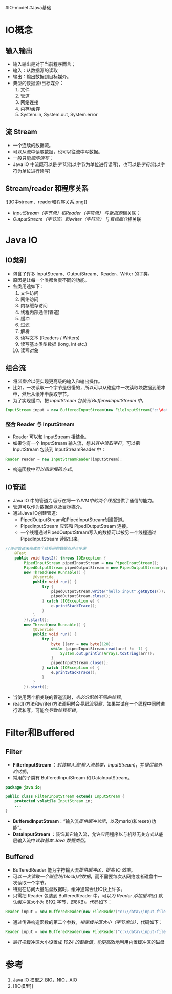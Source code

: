 #IO-model #Java基础 

# IO概念
## 输入输出
- 输入输出是对于当前程序而言；
- 输入：从数据源的读取
- 输出：输出数据到目标媒介。
- 典型的数据源/目标媒介：
	1. 文件
	2. 管道
	3. 网络连接
	4. 内存/缓存
	5. System.in, System.out, System.error

## 流 Stream
- 一个连续的数据流。
- 可以从流中读取数据，也可以往流中写数据。
- 一般只能*顺序读写*；
- Java IO 中流既可以是*字节流*(以字节为单位进行读写)，也可以是*字符流*(以字符为单位进行读写)

## Stream/reader 和程序关系
![[IO中stream、reader和程序关系.png]]
- *InputStream（字节流）和Reader（字符流）* 与*数据源*相关联；
- *OutputStream（字节流）和writer（字符流）* 与*目标媒介*相关联

# Java IO
## IO类别
- 包含了许多 InputStream、OutputStream、Reader、Writer 的子类。
- 原因是让每一个类都负责不同的功能。
- 各类用途如下：
	1. 文件访问
	2. 网络访问
	3. 内存缓存访问
	4. 线程内部通信(管道)
	5. 缓冲
	6. 过滤
	7. 解析
	8. 读写文本 (Readers / Writers)
	9. 读写基本类型数据 (long, int etc.)
	10. 读写对象

## 组合流
- 将*流整合*以便实现更高级的输入和输出操作。
- 比如，一次读取一个字节是很慢的，所以可以从磁盘中一次读取块数据到缓冲中，然后从缓冲中获取字节。
- 为了实现缓冲，把 *InputStream 包装到 BufferedInputStream 中*。
```java
InputStream input = new BufferedInputStream(new FileInputStream("c:\data\input-file.txt"));
```

### 整合 Reader 与 InputStream

- Reader 可以和 InputStream 相结合。
- 如果你有一个 InputStream 输入流，想*从其中读取字符*，可以把 InputStream 包装到 InputStreamReader 中：

```java
Reader reader = new InputStreamReader(inputStream);
```
- 构造函数中*可以指定解码方式*。

## IO管道
- Java IO 中的管道为*运行在同一个JVM中的两个线程*提供了通信的能力。
- 管道可以作为数据源以及目标媒介。
- 通过Java IO创建管道:
	- PipedOutputStream和PipedInputStream创建管道。
	- PipedInputStream 应该和 PipedOutputStream 连接。
	- 一个线程通过PipedOutputStream写入的数据可以被另一个线程通过 PipedInputStream 读取出来。
```java
//使用管道来完成两个线程间的数据点对点传递
    @Test
    public void test2() throws IOException {
        PipedInputStream pipedInputStream = new PipedInputStream();
        PipedOutputStream pipedOutputStream = new PipedOutputStream(pipedInputStream);
        new Thread(new Runnable() {
            @Override
            public void run() {
                try {
                    pipedOutputStream.write("hello input".getBytes());
                    pipedOutputStream.close();
                } catch (IOException e) {
                    e.printStackTrace();
                }
            }
        }).start();
        new Thread(new Runnable() {
            @Override
            public void run() {
                try {
                    byte []arr = new byte[128];
                    while (pipedInputStream.read(arr) != -1) {
                        System.out.println(Arrays.toString(arr));
                    }
                    pipedInputStream.close();
                } catch (IOException e) {
                    e.printStackTrace();
                }
            }
        }).start();
```

- 当使用两个相关联的管道流时，*务必分配给不同的线程*。
- read()方法和write()方法调用时会*导致流阻塞*，如果尝试在一个线程中同时进行读和写，可能会*导致线程死锁*。


# Filter和Buffered
## Filter
- **FilterInputStream** ：*封装输入流(输入流基类，InputStream)*，并*提供额外的功能*。
- 常用的子类有 BufferedInputStream 和 DataInputStream。
```java
package java.io;

public class FilterInputStream extends InputStream {
    protected volatile InputStream in;
    ...
}
```

- **BufferedInputStream**：“输入流*提供缓冲功能*，以及mark()和reset()功能”。
- **DataInputStream** ：装饰其它输入流，允许应用程序以与机器无关方式从底层输入流中*读取基本 Java 数据类型*。
## Buffered
- BufferedReader 能为字符输入流*提供缓冲区，提高 IO  效率*。
- 可以*一次读取一个磁盘块(block)的数据*，而不需要每次从网络或者磁盘中一次读取一个字节。
- 特别在访问大量磁盘数据时，缓冲通常会让IO快上许多。
- 只需把 Reader 包装到 BufferedReader 中，可以*为 Reader 添加缓冲区*( 默认缓冲区大小为 8192 字节，即8KB)。代码如下：
```java
Reader input = new BufferedReader(new FileReader("c:\\data\\input-file.txt"));
```
- 通过传递构造函数的第二个参数，*指定缓冲区大小（字节单位）*，代码如下：
```java
Reader input = new BufferedReader(new FileReader("c:\\data\\input-file.txt"), 8 * 1024);
```
- 最好把缓冲区大小设置成 *1024 的整数倍*，能更高效地利用内置缓冲区的磁盘



# 参考
1. [Java IO 模型之 BIO，NIO，AIO](https://cloud.tencent.com/developer/article/1825524)
2. [[IO模型]]